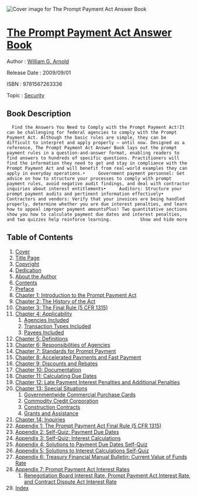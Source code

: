 ![Cover image for The Prompt Payment Act Answer Book](https://imgdetail.ebookreading.net/cover/cover/security/EB9781567263336.jpg)

[The Prompt Payment Act Answer Book](https://ebookreading.net/view/book/The+Prompt+Payment+Act+Answer+Book-EB9781567263336_1.html "The Prompt Payment Act Answer Book")
====================================================================================================================

Author : [William G. Arnold](https://ebookreading.net/search/author/William+G.+Arnold)

Release Date : 2009/09/01

ISBN : 9781567263336

Topic : [Security](https://ebookreading.net/search/category/security)

Book Description
-----------------

      Find the Answers You Need to Comply with the Prompt Payment Act!It can be challenging for federal agencies to comply with the Prompt Payment Act. Although the basic rules are simple, they can be difficult to interpret and apply properly — until now. Designed as a reference, The Prompt Payment Act Answer Book lays out the prompt payment rules in a question-and-answer format, enabling readers to find answers to hundreds of specific questions. Practitioners will find the information they need to get and stay in compliance with the Prompt Payment Act and will benefit from real-world examples they can apply in everyday operations.•     Government payment personnel: Get advice on how to structure your processes to comply with prompt payment rules, avoid negative audit findings, and deal with contractor inquiries about interest entitlements•     Auditors: Structure your prompt payment audits and pertinent information effectively•     Contractors and vendors: Verify that your invoices are being handled properly, determine whether you are due interest penalties, and learn how to appeal improper payment amountsPlus! Two quantitative sections show you how to calculate payment due dates and interest penalties, and two quizzes help reinforce learning.           Show and hide more                
Table of Contents
-----------------

1. [Cover](https://ebookreading.net/view/book/The+Prompt+Payment+Act+Answer+Book-EB9781567263336_1.html)
1. [Title Page](https://ebookreading.net/view/book/The+Prompt+Payment+Act+Answer+Book-EB9781567263336_2.html)
1. [Copyright](https://ebookreading.net/view/book/The+Prompt+Payment+Act+Answer+Book-EB9781567263336_3.html)
1. [Dedication](https://ebookreading.net/view/book/The+Prompt+Payment+Act+Answer+Book-EB9781567263336_4.html)
1. [About the Author](https://ebookreading.net/view/book/The+Prompt+Payment+Act+Answer+Book-EB9781567263336_5.html)
1. [Contents](https://ebookreading.net/view/book/The+Prompt+Payment+Act+Answer+Book-EB9781567263336_6.html)
1. [Preface](https://ebookreading.net/view/book/The+Prompt+Payment+Act+Answer+Book-EB9781567263336_7.html)
1. [Chapter 1: Introduction to the Prompt Payment Act](https://ebookreading.net/view/book/The+Prompt+Payment+Act+Answer+Book-EB9781567263336_8.html)
1. [Chapter 2: The History of the Act](https://ebookreading.net/view/book/The+Prompt+Payment+Act+Answer+Book-EB9781567263336_9.html)
1. [Chapter 3: The Final Rule (5 CFR 1315)](https://ebookreading.net/view/book/The+Prompt+Payment+Act+Answer+Book-EB9781567263336_10.html)
1. [Chapter 4: Applicability](https://ebookreading.net/view/book/The+Prompt+Payment+Act+Answer+Book-EB9781567263336_11.html)
    1. [Agencies Included](https://ebookreading.net/view/book/The+Prompt+Payment+Act+Answer+Book-EB9781567263336_11.html#c04-s01)
    1. [Transaction Types Included](https://ebookreading.net/view/book/The+Prompt+Payment+Act+Answer+Book-EB9781567263336_11.html#c04-s02)
    1. [Payees Included](https://ebookreading.net/view/book/The+Prompt+Payment+Act+Answer+Book-EB9781567263336_11.html#c04-s03)
1. [Chapter 5: Definitions](https://ebookreading.net/view/book/The+Prompt+Payment+Act+Answer+Book-EB9781567263336_12.html)
1. [Chapter 6: Responsibilities of Agencies](https://ebookreading.net/view/book/The+Prompt+Payment+Act+Answer+Book-EB9781567263336_13.html)
1. [Chapter 7: Standards for Prompt Payment](https://ebookreading.net/view/book/The+Prompt+Payment+Act+Answer+Book-EB9781567263336_14.html)
1. [Chapter 8: Accelerated Payments and Fast Payment](https://ebookreading.net/view/book/The+Prompt+Payment+Act+Answer+Book-EB9781567263336_15.html)
1. [Chapter 9: Discounts and Rebates](https://ebookreading.net/view/book/The+Prompt+Payment+Act+Answer+Book-EB9781567263336_16.html)
1. [Chapter 10: Documentation](https://ebookreading.net/view/book/The+Prompt+Payment+Act+Answer+Book-EB9781567263336_17.html)
1. [Chapter 11: Calculating Due Dates](https://ebookreading.net/view/book/The+Prompt+Payment+Act+Answer+Book-EB9781567263336_18.html)
1. [Chapter 12: Late Payment Interest Penalties and Additional Penalties](https://ebookreading.net/view/book/The+Prompt+Payment+Act+Answer+Book-EB9781567263336_19.html)
1. [Chapter 13: Special Situations](https://ebookreading.net/view/book/The+Prompt+Payment+Act+Answer+Book-EB9781567263336_20.html)
    1. [Governmentwide Commercial Purchase Cards](https://ebookreading.net/view/book/The+Prompt+Payment+Act+Answer+Book-EB9781567263336_20.html#c13-s01)
    1. [Commodity Credit Corporation](https://ebookreading.net/view/book/The+Prompt+Payment+Act+Answer+Book-EB9781567263336_20.html#c13-s02)
    1. [Construction Contracts](https://ebookreading.net/view/book/The+Prompt+Payment+Act+Answer+Book-EB9781567263336_20.html#c13-s03)
    1. [Grants and Assistance](https://ebookreading.net/view/book/The+Prompt+Payment+Act+Answer+Book-EB9781567263336_20.html#c13-s04)
1. [Chapter 14: Inquiries](https://ebookreading.net/view/book/The+Prompt+Payment+Act+Answer+Book-EB9781567263336_21.html)
1. [Appendix 1: The Prompt Payment Act Final Rule (5 CFR 1315)](https://ebookreading.net/view/book/The+Prompt+Payment+Act+Answer+Book-EB9781567263336_22.html)
1. [Appendix 2: Self-Quiz: Payment Due Dates](https://ebookreading.net/view/book/The+Prompt+Payment+Act+Answer+Book-EB9781567263336_23.html)
1. [Appendix 3: Self-Quiz: Interest Calculations](https://ebookreading.net/view/book/The+Prompt+Payment+Act+Answer+Book-EB9781567263336_24.html)
1. [Appendix 4: Solutions to Payment Due Dates Self-Quiz](https://ebookreading.net/view/book/The+Prompt+Payment+Act+Answer+Book-EB9781567263336_25.html)
1. [Appendix 5: Solutions to Interest Calculations Self-Quiz](https://ebookreading.net/view/book/The+Prompt+Payment+Act+Answer+Book-EB9781567263336_26.html)
1. [Appendix 6: Treasury Financial Manual Bulletin: Current Value of Funds Rate](https://ebookreading.net/view/book/The+Prompt+Payment+Act+Answer+Book-EB9781567263336_27.html)
1. [Appendix 7: Prompt Payment Act Interest Rates](https://ebookreading.net/view/book/The+Prompt+Payment+Act+Answer+Book-EB9781567263336_28.html)
    1. [Renegotiation Board Interest Rate, Prompt Payment Act Interest Rate, and Contract Dispute Act Interest Rate](https://ebookreading.net/view/book/The+Prompt+Payment+Act+Answer+Book-EB9781567263336_28.html#app-s01)
1. [Index](https://ebookreading.net/view/book/The+Prompt+Payment+Act+Answer+Book-EB9781567263336_29.html)
